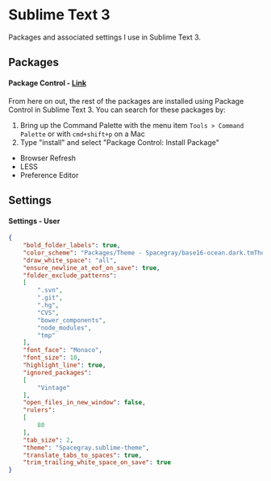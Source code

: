 # Sublime Text 3

Packages and associated settings I use in Sublime Text 3.

## Packages

#### Package Control - [Link](https://sublime.wbond.net/installation)

From here on out, the rest of the packages are installed using Package Control in Sublime Text 3. You can search for these packages by:

1. Bring up the Command Palette with the menu item `Tools > Command Palette` or with `cmd+shift+p` on a Mac
2. Type "install" and select "Package Control: Install Package"

* Browser Refresh
* LESS
* Preference Editor

## Settings

#### Settings - User
```json
{
	"bold_folder_labels": true,
	"color_scheme": "Packages/Theme - Spacegray/base16-ocean.dark.tmTheme",
	"draw_white_space": "all",
	"ensure_newline_at_eof_on_save": true,
	"folder_exclude_patterns":
	[
		".svn",
		".git",
		".hg",
		"CVS",
		"bower_components",
		"node_modules",
		"tmp"
	],
	"font_face": "Monaco",
	"font_size": 10,
	"highlight_line": true,
	"ignored_packages":
	[
		"Vintage"
	],
	"open_files_in_new_window": false,
	"rulers":
	[
		80
	],
	"tab_size": 2,
	"theme": "Spacegray.sublime-theme",
	"translate_tabs_to_spaces": true,
	"trim_trailing_white_space_on_save": true
}
```
